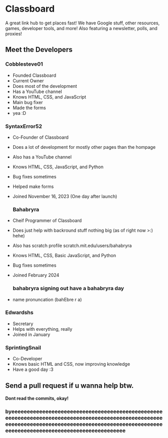 # Classboard
A great link hub to get places fast! We have Google stuff, other resources, games, developer tools, and more! Also featuring a newsletter, polls, and proxies!

## Meet the Developers

### Cobblesteve01
- Founded Classboard
- Current Owner
- Does most of the development
- Has a YouTube channel
- Knows HTML, CSS, and JavaScript
- Main bug fixer
- Made the forms
- yea :D

### SyntaxError52
- Co-Founder of Classboard
- Does a lot of development for mostly other pages than the hompage
- Also has a YouTube channel
- Knows HTML, CSS, JavaScript, and Python
- Bug fixes sometimes
- Helped make forms
- Joined November 16, 2023 (One day after launch)

  ### Bahabryra
- Cheif Programmer of Classboard
- Does just help with backround stuff nothing big (as of right now >:) hehe) 
- Also has scratch profile scratch.mit.edu/users/bahabryra
- Knows HTML, CSS, Basic JavaScript, and Python
- Bug fixes sometimes
- Joined February 2024
  ### bahabryra signing out have a bahabryra day
- name pronuncation (bahEbre r a)

### Edwardshs
- Secretary
- Helps with everything, really
- Joined in January

### SprintingSnail
- Co-Developer
- Knows basic HTML and CSS, now improving knowledge
- Have a good day :3

## Send a pull request if u wanna help btw.
#### Dont read the commits, okay!
### byeeeeeeeeeeeeeeeeeeeeeeeeeeeeeeeeeeeeeeeeeeeeeeeeeeeeeeeeeeeeeeeeeeeeeeeeeeeeeeeeeeeeeeeeeeeeeeeeeeeeeeeeeeeeeeeeeeeeeeeeeeeeeeeeeeeeeeeeeeeeeeeeeeeeeeeeeeeeeeeeeeeeeeeeeeeeeeeeeeeeeeeeeeeeee
